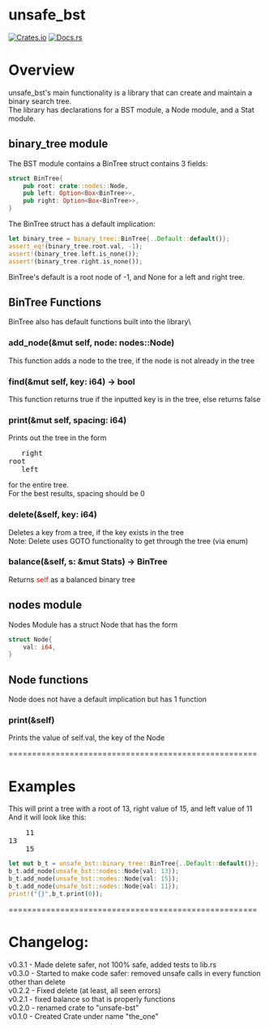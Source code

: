 # unsafe_bst

[![Crates.io](https://img.shields.io/crates/v/unsafe_bst)](https://crates.io/crates/unsafe_bst)
[![Docs.rs](https://docs.rs/unsafe_bst/badge.svg)](https://docs.rs/unsafe_bst/0.2.2/unsafe_bst/)

# Overview
unsafe_bst's main functionality is a library that can create and maintain a binary search tree. \
The library has declarations for a BST module, a Node module, and a Stat module.
## binary_tree module
The BST module contains a BinTree struct contains 3 fields:
```rust
struct BinTree{
    pub root: crate::nodes::Node,
    pub left: Option<Box<BinTree>>, 
    pub right: Option<Box<BinTree>>,
}
```
The BinTree struct has a default implication:
```rust
let binary_tree = binary_tree::BinTree{..Default::default()};
assert_eq!(binary_tree.root.val, -1);
assert!(binary_tree.left.is_none());
assert!(binary_tree.right.is_none());
```
BinTree's default is a root node of -1, and None for a left and right tree.
## BinTree Functions
BinTree also has default functions built into the library\
 
### add_node(&mut self, node: nodes::Node) 
This function adds a node to the tree, if the node is not already in the tree
### find(&mut self, key: i64) -> bool
This function returns true if the inputted key is in the tree, else returns false
### print(&mut self, spacing: i64)
Prints out the tree in the form
<pre>
   right
root
   left
</pre>
for the entire tree. \
For the best results, spacing should be 0
### delete(&self, key: i64)
Deletes a key from a tree, if the key exists in the tree\
Note: Delete uses GOTO functionality to get through the tree (via enum)
### balance(&self, s: &mut Stats) -> BinTree
Returns <span style="color:red">self</span> as a balanced binary tree

## nodes module
Nodes Module has a struct Node that has the form
```rust
struct Node{
    val: i64,
}
```
## Node functions
Node does not have a default implication but has 1 function
### print(&self)
Prints the value of self.val, the key of the Node

=====================================================

# Examples

This will print a tree with a root of 13, right value of 15, and left value of 11 \
And it will look like this:
<pre>
    11
13
    15
</pre>
```rust
let mut b_t = unsafe_bst::binary_tree::BinTree{..Default::default()};
b_t.add_node(unsafe_bst::nodes::Node{val: 13});
b_t.add_node(unsafe_bst::nodes::Node{val: 15});
b_t.add_node(unsafe_bst::nodes::Node{val: 11});
print!("{}",b_t.print(0));
```

=====================================================


# Changelog:
v0.3.1 - Made delete safer, not 100% safe, added tests to lib.rs\
v0.3.0 - Started to make code safer: removed unsafe calls in every function other than delete\
v0.2.2 - Fixed delete (at least, all seen errors)\
v0.2.1 - fixed balance so that is properly functions\
v0.2.0 - renamed crate to "unsafe-bst"\
v0.1.0 - Created Crate under name "the_one"
